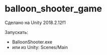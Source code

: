 # balloon_shooter_game

Сделано на Unity 2018.2.12f1

Запускать:
* BalloonShooter.exe
* или из Unity: Scenes/Main
